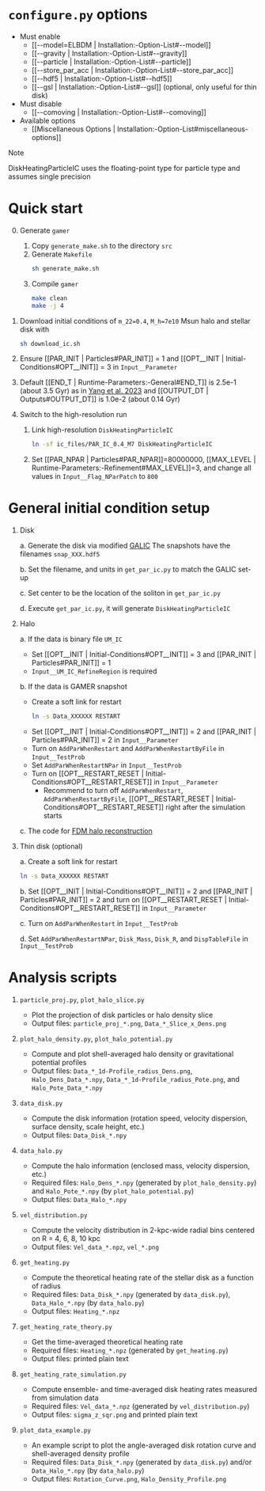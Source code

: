 # `configure.py` options
- Must enable
   - [[--model=ELBDM | Installation:-Option-List#--model]]
   - [[--gravity | Installation:-Option-List#--gravity]]
   - [[--particle | Installation:-Option-List#--particle]]
   - [[--store_par_acc | Installation:-Option-List#--store_par_acc]]
   - [[--hdf5 | Installation:-Option-List#--hdf5]]
   - [[--gsl | Installation:-Option-List#--gsl]] (optional, only useful for thin disk)
- Must disable
   - [[--comoving | Installation:-Option-List#--comoving]]
- Available options
   - [[Miscellaneous Options | Installation:-Option-List#miscellaneous-options]]

> [!NOTE]
> DiskHeatingParticleIC uses the floating-point type for particle type and assumes single precision

# Quick start
0. Generate `gamer`
   1. Copy `generate_make.sh` to the directory `src`
   2. Generate `Makefile`
      ```bash
      sh generate_make.sh
      ```
   3. Compile `gamer`
      ```bash
      make clean
      make -j 4
      ```

1. Download initial conditions of `m_22=0.4`, `M_h=7e10` Msun halo and stellar disk with
   ```bash
   sh download_ic.sh
   ```

2. Ensure [[PAR_INIT | Particles#PAR_INIT]] = 1 and [[OPT__INIT | Initial-Conditions#OPT__INIT]] = 3 in `Input__Parameter`

3. Default [[END_T | Runtime-Parameters:-General#END_T]] is 2.5e-1 (about 3.5 Gyr) as in [Yang et al. 2023](https://doi.org/10.1093/mnras/stae793) and [[OUTPUT_DT | Outputs#OUTPUT_DT]] is 1.0e-2 (about 0.14 Gyr)

4. Switch to the high-resolution run

   1. Link high-resolution `DiskHeatingParticleIC`
      ```bash
      ln -sf ic_files/PAR_IC_0.4_M7 DiskHeatingParticleIC
      ```
   2. Set [[PAR_NPAR | Particles#PAR_NPAR]]=80000000, [[MAX_LEVEL | Runtime-Parameters:-Refinement#MAX_LEVEL]]=3, and change all values in `Input__Flag_NParPatch` to `800`


# General initial condition setup
1. Disk

   a. Generate the disk via modified [GALIC](https://github.com/HsunYeong/GALIC.git)
      The snapshots have the filenames `snap_XXX.hdf5`

   b. Set the filename, and units in `get_par_ic.py` to match the GALIC set-up

   c. Set center to be the location of the soliton in `get_par_ic.py`

   d. Execute `get_par_ic.py`, it will generate `DiskHeatingParticleIC`

2. Halo

   a. If the data is binary file `UM_IC`

      * Set [[OPT__INIT | Initial-Conditions#OPT__INIT]] = 3 and [[PAR_INIT | Particles#PAR_INIT]] = 1
      * `Input__UM_IC_RefineRegion` is required

   b. If the data is GAMER snapshot

      * Create a soft link for restart
         ```bash
         ln -s Data_XXXXXX RESTART
         ```
      * Set [[OPT__INIT | Initial-Conditions#OPT__INIT]] = 2 and [[PAR_INIT | Particles#PAR_INIT]] = 2 in `Input__Parameter`
      * Turn on `AddParWhenRestart` and `AddParWhenRestartByFile` in `Input__TestProb`
      * Set `AddParWhenRestartNPar` in `Input__TestProb`
      * Turn on [[OPT__RESTART_RESET | Initial-Conditions#OPT__RESTART_RESET]] in `Input__Parameter`
        * Recommend to turn off `AddParWhenRestart`, `AddParWhenRestartByFile`, [[OPT__RESTART_RESET | Initial-Conditions#OPT__RESTART_RESET]] right after the simulation starts

   c. The code for [FDM halo reconstruction](https://github.com/calab-ntu/psidm-halo-reconstruction)

3. Thin disk (optional)

   a. Create a soft link for restart
      ```bash
      ln -s Data_XXXXXX RESTART
      ```

   b. Set [[OPT__INIT | Initial-Conditions#OPT__INIT]] = 2 and [[PAR_INIT | Particles#PAR_INIT]] = 2 and turn on [[OPT__RESTART_RESET | Initial-Conditions#OPT__RESTART_RESET]] in `Input__Parameter`

   c. Turn on `AddParWhenRestart` in `Input__TestProb`

   d. Set `AddParWhenRestartNPar`, `Disk_Mass`, `Disk_R`, and `DispTableFile` in `Input__TestProb`


# Analysis scripts
1. `particle_proj.py`, `plot_halo_slice.py`

   * Plot the projection of disk particles or halo density slice
   * Output files: `particle_proj_*.png`, `Data_*_Slice_x_Dens.png`

2. `plot_halo_density.py`, `plot_halo_potential.py`

   * Compute and plot shell-averaged halo density or gravitational potential profiles
   * Output files: `Data_*_1d-Profile_radius_Dens.png`, `Halo_Dens_Data_*.npy`, `Data_*_1d-Profile_radius_Pote.png`, and `Halo_Pote_Data_*.npy`

3. `data_disk.py`

   * Compute the disk information (rotation speed, velocity dispersion, surface density, scale height, etc.)
   * Output files: `Data_Disk_*.npy`

4. `data_halo.py`

   * Compute the halo information (enclosed mass, velocity dispersion, etc.)
   * Required files: `Halo_Dens_*.npy` (generated by `plot_halo_density.py`) and `Halo_Pote_*.npy` (by `plot_halo_potential.py`)
   * Output files: `Data_Halo_*.npy`

5. `vel_distribution.py`

   * Compute the velocity distribution in 2-kpc-wide radial bins centered on R = 4, 6, 8, 10 kpc
   * Output files: `Vel_data_*.npz`, `vel_*.png`

6. `get_heating.py`

   * Compute the theoretical heating rate of the stellar disk as a function of radius
   * Required files: `Data_Disk_*.npy` (generated by `data_disk.py`), `Data_Halo_*.npy` (by `data_halo.py`)
   * Output files: `Heating_*.npz`

7. `get_heating_rate_theory.py`

   * Get the time-averaged theoretical heating rate
   * Required files: `Heating_*.npz` (generated by `get_heating.py`)
   * Output files: printed plain text

8. `get_heating_rate_simulation.py`

   * Compute ensemble- and time-averaged disk heating rates measured from simulation data
   * Required files: `Vel_data_*.npz` (generated by `vel_distribution.py`)
   * Output files: `sigma_z_sqr.png` and printed plain text

9. `plot_data_example.py`

   * An example script to plot the angle-averaged disk rotation curve and shell-averaged density profile
   * Required files: `Data_Disk_*.npy` (generated by `data_disk.py`) and/or `Data_Halo_*.npy` (by `data_halo.py`)
   * Output files: `Rotation_Curve.png`, `Halo_Density_Profile.png`
